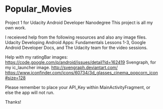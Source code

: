 # Popular_Movies
Project 1 for Udacity Android Developer Nanodegree
This project is all my own work. 

I receieved help from the following resources and also any image files.
Udacity Developing Android Apps: Fundamentals Lessons 1-3,
Google Android Developer Docs,
and The Udacity team for the video sessions.

Help with my ratingBar images: https://code.google.com/p/android/issues/detail?id=162419
Svengraph, for my ic_launcher image. 
http://svengraph.deviantart.com/
https://www.iconfinder.com/icons/60734/3d_glasses_cinema_popcorn_icon#size=128

Please remember to place your API_Key within MainActivityFragment, or else the app will not run.

Thanks!
